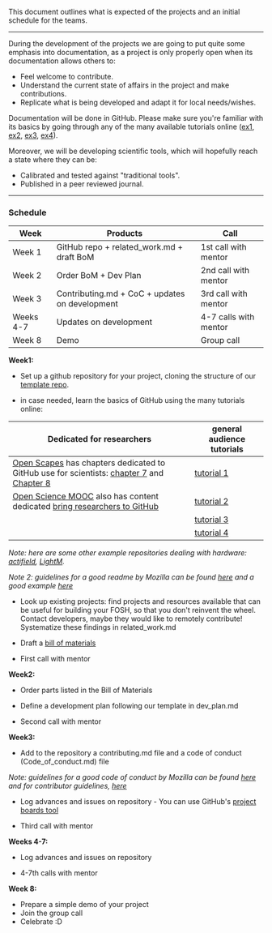 This document outlines what is expected of the projects and an initial schedule for the teams.


---

During the development of the projects we are going to put quite some emphasis into documentation, as a project is only properly open when its documentation allows others to:
- Feel welcome to contribute.
- Understand the current state of affairs in the project and make contributions.
- Replicate what is being developed and adapt it for local needs/wishes.

Documentation will be done in GitHub. Please make sure you're familiar with its basics by going through any of the many available tutorials online ([ex1](https://lab.github.com/), [ex2](https://help.github.com/en/articles/git-and-github-learning-resources), [ex3](https://git-scm.com/doc), [ex4](https://help.github.com/en/articles/set-up-git)).

Moreover, we will be developing scientific tools, which will hopefully reach a state where they can be:
- Calibrated and tested against "traditional tools".
- Published in a peer reviewed journal.

---
### Schedule

| Week        | Products           | Call  |
| ----------- | ------------------ | ----- |
| Week 1      | GitHub repo + related_work.md + draft BoM          | 1st call with mentor  |
| Week 2      | Order BoM + Dev Plan          | 2nd call with mentor  |
| Week 3     | Contributing.md + CoC + updates on development          | 3rd call with mentor  |
| Weeks 4-7     | Updates on development          | 4-7 calls with mentor  |
| Week 8     | Demo          | Group call  |

**Week1:**

- Set up a github repository for your project, cloning the structure of our [template repo](https://github.com/FOSH-following-demand/equipment_repository_template).

 - in case needed, learn the basics of GitHub using the many tutorials online: 
 
 |Dedicated for researchers  | general audience tutorials |
 |--|--|
 |[Open Scapes](https://www.openscapes.org/) has chapters dedicated to GitHub use for scientists: [chapter 7](https://openscapes.github.io/series/github-pub.html) and [Chapter 8](https://openscapes.github.io/series/github-issues.html)| [tutorial 1](https://lab.github.com/)|
 |[Open Science MOOC](https://opensciencemooc.eu/) also has content dedicated [bring researchers to GitHub](https://eliademy.com/catalog/catalog/product/view/sku/02d7338a7e)|[tutorial 2](https://help.github.com/en/articles/git-and-github-learning-resources)|
 ||[tutorial 3](https://git-scm.com/doc)|
 ||[tutorial 4](https://help.github.com/en/articles/set-up-git)|
 
 


*Note: here are some other example repositories dealing with hardware: [actifield](https://github.com/trendinafrica/actifield), [LightM](https://github.com/vektorious/lightM).*

*Note 2: guidelines for a good readme by Mozilla can be found [here](https://mozilla.github.io/open-leadership-training-series/articles/opening-your-project/write-a-great-project-readme/) and a good example [here](https://github.com/KirstieJane/STEMMRoleModels)*

- Look up existing projects: find projects and resources available that can be useful for building your FOSH, so that you don't reinvent the wheel. Contact developers, maybe they would like to remotely contribute! Systematize these findings in related_work.md

- Draft a [bill of materials](https://github.com/FOSH-following-demand/equipment_repository_template/blob/master/hardware/BOM/BOM.md) 

- First call with mentor

**Week2:**

- Order parts listed in the Bill of Materials

- Define a development plan following our template in dev_plan.md 

- Second call with mentor

**Week3:**

- Add to the repository a contributing.md file and a code of conduct (Code_of_conduct.md) file

*Note: guidelines for a good code of conduct by Mozilla can be found [here](https://mozilla.github.io/open-leadership-training-series/articles/building-communities-of-contributors/write-a-code-of-conduct/) and for contributor guidelines, [here](https://mozilla.github.io/open-leadership-training-series/articles/building-communities-of-contributors/write-contributor-guidelines/)*

- Log advances and issues on repository - You can use GitHub's [project boards tool](https://help.github.com/en/articles/about-project-boards)

- Third call with mentor

**Weeks 4-7:**

- Log advances and issues on repository

- 4-7th calls with mentor

**Week 8:**

- Prepare a simple demo of your project
- Join the group call
- Celebrate :D
